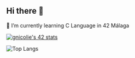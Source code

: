 ## Hi there 👋
🌱 I’m currently learning C Language in 42 Málaga

[![gnicolie's 42 stats](https://badge.mediaplus.ma/colorfulwaves/gnicolie?1337Badge=off&UM6P=off)](https://github.com/oakoudad/badge42)

![Top Langs](https://github-readme-stats.vercel.app/api/top-langs/?username=gnicolie&layout=compact&theme=radical)


<!--
**gnicolie/gnicolie** is a ✨ _special_ ✨ repository because its `README.md` (this file) appears on your GitHub profile.

Here are some ideas to get you started:

- 🔭 I’m currently working on ...
- 🌱 I’m currently learning ...
- 👯 I’m looking to collaborate on ...
- 🤔 I’m looking for help with ...
- 💬 Ask me about ...
- 📫 How to reach me: ...
- 😄 Pronouns: ...
- ⚡ Fun fact: ...
-->

